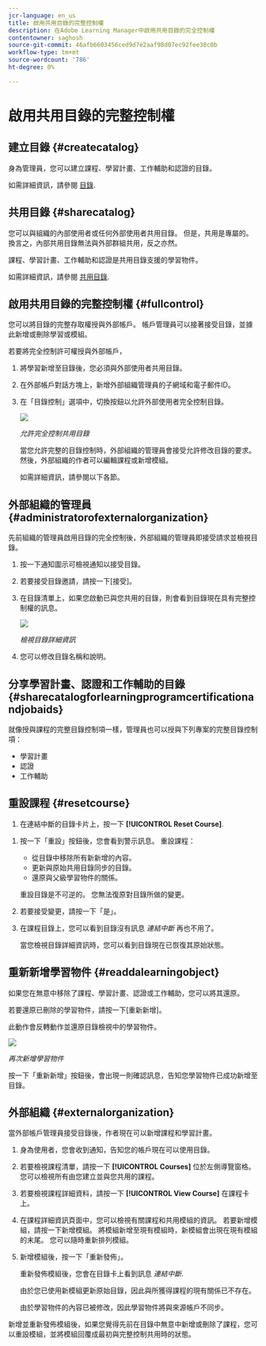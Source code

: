 ```yaml
---
jcr-language: en_us
title: 啟用共用目錄的完整控制權
description: 在Adobe Learning Manager中啟用共用目錄的完全控制權
contentowner: saghosh
source-git-commit: 46afb6603456ced9d7e2aaf98d07ec92fee30c0b
workflow-type: tm+mt
source-wordcount: '786'
ht-degree: 0%

---
```




# 啟用共用目錄的完整控制權

## 建立目錄 {#createcatalog}

身為管理員，您可以建立課程、學習計畫、工作輔助和認證的目錄。

如需詳細資訊，請參閱 [目錄](/help/migrated/administrators/feature-summary/catalogs.md).

## 共用目錄 {#sharecatalog}

您可以與組織的內部使用者或任何外部使用者共用目錄。 但是，共用是專屬的。 換言之，內部共用目錄無法與外部群組共用，反之亦然。

課程、學習計畫、工作輔助和認證是共用目錄支援的學習物件。

如需詳細資訊，請參閱 [共用目錄](/help/migrated/administrators/feature-summary/catalogs.md).

## 啟用共用目錄的完整控制權 {#fullcontrol}

您可以將目錄的完整存取權授與外部帳戶。 帳戶管理員可以接著接受目錄，並據此新增或刪除學習或模組。

若要將完全控制許可權授與外部帳戶，

1. 將學習新增至目錄後，您必須與外部使用者共用目錄。
1. 在外部帳戶對話方塊上，新增外部組織管理員的子網域和電子郵件ID。
1. 在「目錄控制」選項中，切換按鈕以允許外部使用者完全控制目錄。

   ![](assets/catalog-control.png)

   *允許完全控制共用目錄*

   當您允許完整的目錄控制時，外部組織的管理員會接受允許修改目錄的要求。 然後，外部組織的作者可以編輯課程或新增模組。

   如需詳細資訊，請參閱以下各節。

## 外部組織的管理員 {#administratorofexternalorganization}

先前組織的管理員啟用目錄的完全控制後，外部組織的管理員即接受請求並檢視目錄。

1. 按一下通知圖示可檢視通知以接受目錄。

   <!--![](assets/notification-to-acceptcatalog.png)-->

1. 若要接受目錄邀請，請按一下[接受]。
1. 在目錄清單上，如果您啟動已與您共用的目錄，則會看到目錄現在具有完整控制權的訊息。

   ![](assets/catalog-details.png)

   *檢視目錄詳細資訊*

1. 您可以修改目錄名稱和說明。

## 分享學習計畫、認證和工作輔助的目錄 {#sharecatalogforlearningprogramcertificationandjobaids}

就像授與課程的完整目錄控制項一樣，管理員也可以授與下列專案的完整目錄控制項：

* 學習計畫
* 認證
* 工作輔助

## 重設課程 {#resetcourse}

1. 在連結中斷的目錄卡片上，按一下 **[!UICONTROL Reset Course]**.

<!-- ![](assets/reset-course.png)-->

1. 按一下「重設」按鈕後，您會看到警示訊息。 重設課程：

   * 從目錄中移除所有新新增的內容。
   * 更新與原始共用目錄同步的目錄。
   * 還原與父級學習物件的關係。

   重設目錄是不可逆的。 您無法復原對目錄所做的變更。

1. 若要接受變更，請按一下「是」。
1. 在課程目錄上，您可以看到目錄沒有訊息 *連結中斷* 再也不用了。

   當您檢視目錄詳細資訊時，您可以看到目錄現在已恢復其原始狀態。

## 重新新增學習物件 {#readdalearningobject}

如果您在無意中移除了課程、學習計畫、認證或工作輔助，您可以將其還原。

若要還原已刪除的學習物件，請按一下[重新新增]。

此動作會反轉動作並還原目錄檢視中的學習物件。

![](assets/re-add-button.png)

*再次新增學習物件*

按一下「重新新增」按鈕後，會出現一則確認訊息，告知您學習物件已成功新增至目錄。

## 外部組織 {#externalorganization}

當外部帳戶管理員接受目錄後，作者現在可以新增課程和學習計畫。

1. 身為使用者，您會收到通知，告知您的帳戶現在可以使用目錄。
1. 若要檢視課程清單，請按一下 **[!UICONTROL Courses]** 位於左側導覽窗格。 您可以檢視所有由您建立並與您共用的課程。
1. 若要檢視課程詳細資料，請按一下 **[!UICONTROL View Course]** 在課程卡上。

   <!--![](assets/view-course.png)-->

1. 在課程詳細資訊頁面中，您可以檢視有關課程和共用模組的資訊。 若要新增模組，請按一下新增模組。 將模組新增至現有模組時，新模組會出現在現有模組的末尾。 您可以隨時重新排列模組。
1. 新增模組後，按一下「重新發佈」。

   重新發佈模組後，您會在目錄卡上看到訊息 *連結中斷*.

   由於您已使用新模組更新原始目錄，因此與所獲得課程的現有關係已不存在。

   由於學習物件的內容已被修改，因此學習物件將與來源帳戶不同步。

   <!--![](assets/link-broken.png)-->

新增並重新發佈模組後，如果您覺得先前在目錄中無意中新增或刪除了課程，您可以重設模組，並將模組回覆成最初與完整控制共用時的狀態。
